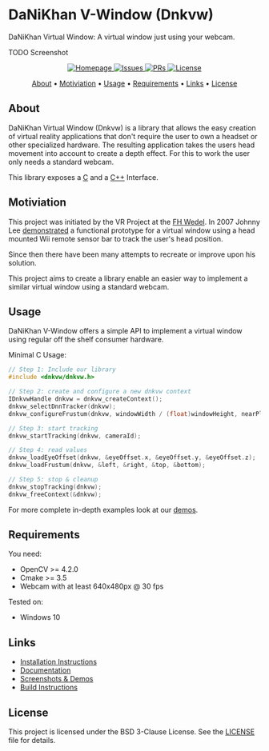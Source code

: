# DaNiKhan V-Window (Dnkvw)
DaNiKhan Virtual Window: A virtual window just using your webcam.

TODO Screenshot

<p align="center">
    <a href="https://danikhan-gbr.github.io/DaNiKhan-V-Window/">
        <img src="https://img.shields.io/badge/-Homepage-informational" alt="Homepage"/>
    </a>
    <a href="https://github.com/DaNiKhan-GbR/DaNiKhan-V-Window/issues">
        <img src="https://img.shields.io/github/issues/DaNiKhan-GbR/DaNiKhan-V-Window" alt="Issues"/>
    </a>
    <a href="https://github.com/DaNiKhan-GbR/DaNiKhan-V-Window/pulls">
        <img src="https://img.shields.io/github/issues-pr/DaNiKhan-GbR/DaNiKhan-V-Window" alt="PRs"/>
    </a>
    <a href="https://github.com/DaNiKhan-GbR/DaNiKhan-V-Window/blob/master/LICENSE">
        <img src="https://img.shields.io/github/license/DaNiKhan-GbR/DaNiKhan-V-Window?color=blue" alt="License"/>
    </a>
</p>

<p align="center">
  <a href="#about">About</a> •
  <a href="#motiviation">Motiviation</a> •
  <a href="#usage">Usage</a> •
  <a href="#requirements">Requirements</a> •
  <a href="#links">Links</a> •
  <a href="#license">License</a>
</p>

## About

DaNiKhan Virtual Window (Dnkvw) is a library that allows the easy creation of virtual reality applications that don't require the user to own a headset or other specialized hardware. The resulting application takes the users head movement into account to create a depth effect. For this to work the user only needs a standard webcam.

This library exposes a [C](https://danikhan-gbr.github.io/DaNiKhan-V-Window/documentation/c-api.html) 
and a [C++](https://danikhan-gbr.github.io/DaNiKhan-V-Window/documentation/cpp-api.html) Interface.

## Motiviation

This project was initiated by the VR Project at the [FH Wedel](https://www.fh-wedel.de/).
In 2007 Johnny Lee [demonstrated](https://youtu.be/Jd3-eiid-Uw) a functional prototype for a virtual window using a head mounted Wii remote sensor bar to track the user's head position.

Since then there have been many attempts to recreate or improve upon his solution.

This project aims to create a library enable an easier way to implement a similar virtual window 
using a standard webcam.

## Usage

DaNiKhan V-Window offers a simple API to implement a virtual window using regular off the shelf consumer hardware.

Minimal C Usage:
```C
// Step 1: Include our library
#include <dnkvw/dnkvw.h>

// Step 2: create and configure a new dnkvw context
IDnkvwHandle dnkvw = dnkvw_createContext();
dnkvw_selectDnnTracker(dnkvw);
dnkvw_configureFrustum(dnkvw, windowWidth / (float)windowHeight, nearPlane);

// Step 3: start tracking
dnkvw_startTracking(dnkvw, cameraId);

// Step 4: read values
dnkvw_loadEyeOffset(dnkvw, &eyeOffset.x, &eyeOffset.y, &eyeOffset.z);
dnkvw_loadFrustum(dnkvw, &left, &right, &top, &bottom);

// Step 5: stop & cleanup
dnkvw_stopTracking(dnkvw);
dnkvw_freeContext(&dnkvw);
```

For more complete in-depth examples look at our [demos](https://danikhan-gbr.github.io/DaNiKhan-V-Window/demos/).

## Requirements

You need:
* OpenCV >= 4.2.0
* Cmake >= 3.5
* Webcam with at least 640x480px @ 30 fps

Tested on:
* Windows 10

## Links

* [Installation Instructions](https://danikhan-gbr.github.io/DaNiKhan-V-Window/installation/)
* [Documentation](https://danikhan-gbr.github.io/DaNiKhan-V-Window/documentation/)
* [Screenshots & Demos](https://danikhan-gbr.github.io/DaNiKhan-V-Window/demos/)
* [Build Instructions](https://danikhan-gbr.github.io/DaNiKhan-V-Window/building/)

## License

This project is licensed under the BSD 3-Clause License.
See the [LICENSE](LICENSE) file for details.
